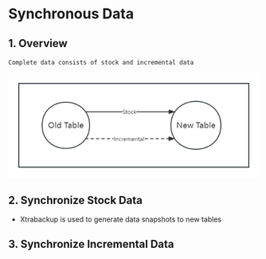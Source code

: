 # Synchronous Data

## 1. Overview

```
Complete data consists of stock and incremental data
```

![Large Table Splitting Design (2) - Overview](../../Material/image/Large%20Table%20Splitting%20Design%20(2)%20-%20Overview.png)

## 2. Synchronize Stock Data

* Xtrabackup is used to generate data snapshots to new tables


## 3. Synchronize Incremental Data